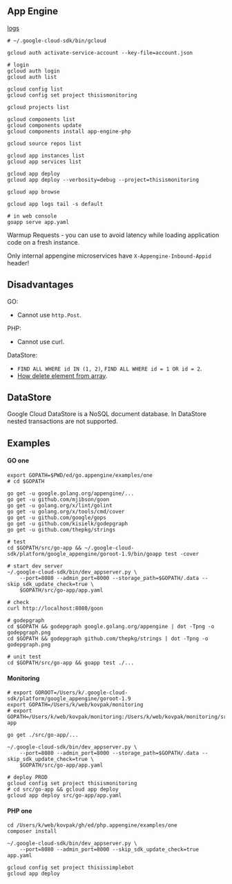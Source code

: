 App Engine
-

[logs](https://console.cloud.google.com/logs)

````
# ~/.google-cloud-sdk/bin/gcloud

gcloud auth activate-service-account --key-file=account.json

# login
gcloud auth login
gcloud auth list

gcloud config list
gcloud config set project thisismonitoring

gcloud projects list

gcloud components list
gcloud components update
gcloud components install app-engine-php

gcloud source repos list

gcloud app instances list
gcloud app services list

gcloud app deploy
gcloud app deploy --verbosity=debug --project=thisismonitoring

gcloud app browse

gcloud app logs tail -s default
````

````
# in web console
goapp serve app.yaml
````

Warmup Requests - you can use to avoid latency while loading application code on a fresh instance.

Only internal appengine microservices have `X-Appengine-Inbound-Appid` header!

## Disadvantages

GO:

* Cannot use `http.Post`.

PHP:

* Cannot use curl.

DataStore:

* `FIND ALL WHERE id IN (1, 2)`, `FIND ALL WHERE id = 1 OR id = 2`.
* [How delete element from array](https://monosnap.com/file/YrQHARwcRPAEagaNfoKeMhh1o1bsnZ).

## DataStore

Google Cloud DataStore is a NoSQL document database.
In DataStore nested transactions are not supported.

## Examples

#### GO one

````
export GOPATH=$PWD/ed/go.appengine/examples/one
# cd $GOPATH

go get -u google.golang.org/appengine/...
go get -u github.com/mjibson/goon
go get -u golang.org/x/lint/golint
go get -u golang.org/x/tools/cmd/cover
go get -u github.com/google/gops
go get -u github.com/kisielk/godepgraph
go get -u github.com/thepkg/strings

# test
cd $GOPATH/src/go-app && ~/.google-cloud-sdk/platform/google_appengine/goroot-1.9/bin/goapp test -cover

# start dev server
~/.google-cloud-sdk/bin/dev_appserver.py \
    --port=8080 --admin_port=8000 --storage_path=$GOPATH/.data --skip_sdk_update_check=true \
    $GOPATH/src/go-app/app.yaml

# check
curl http://localhost:8080/goon

# godepgraph
cd $GOPATH && godepgraph google.golang.org/appengine | dot -Tpng -o godepgraph.png
cd $GOPATH && godepgraph github.com/thepkg/strings | dot -Tpng -o godepgraph.png

# unit test
cd $GOPATH/src/go-app && goapp test ./...
````

#### Monitoring

````
# export GOROOT=/Users/k/.google-cloud-sdk/platform/google_appengine/goroot-1.9
export GOPATH=/Users/k/web/kovpak/monitoring
# export GOPATH=/Users/k/web/kovpak/monitoring:/Users/k/web/kovpak/monitoring/src/go-app

go get ./src/go-app/...

~/.google-cloud-sdk/bin/dev_appserver.py \
    --port=8080 --admin_port=8000 --storage_path=$GOPATH/.data --skip_sdk_update_check=true \
    $GOPATH/src/go-app/app.yaml

# deploy PROD
gcloud config set project thisismonitoring
# cd src/go-app && gcloud app deploy
gcloud app deploy src/go-app/app.yaml
````

#### PHP one

````
cd /Users/k/web/kovpak/gh/ed/php.appengine/examples/one
composer install

~/.google-cloud-sdk/bin/dev_appserver.py \
    --port=8080 --admin_port=8000 --skip_sdk_update_check=true app.yaml

gcloud config set project thisissimplebot
gcloud app deploy
````
